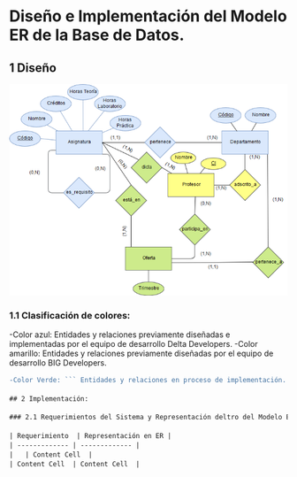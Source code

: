 # Diseño e Implementación del Modelo ER de la Base de Datos.

 ## 1 Diseño
 ![Deseño Relacional de la Base de Datos](ER_Model.png "Modelo ER_Sprint 2")
 
   ### 1.1 Clasificación de colores:
   
  -Color azul: Entidades y relaciones previamente diseñadas e implementadas por el equipo de desarrollo Delta Developers.
  -Color amarillo: Entidades y relaciones previamente diseñadas por el equipo de desarrollo BIG Developers.
  ```diff 
  -Color Verde: ``` Entidades y relaciones en proceso de implementación. Durante la fase actual de desarrollo. Estos elementos del diseño pueden estar sometidos a cambios hasta su completa validación.
             
 ## 2 Implementación:
 
  ### 2.1 Requerimientos del Sistema y Representación deltro del Modelo ER:

  | Requerimiento  | Representación en ER |
  | ------------- | ------------- |
  |   | Content Cell  |
  | Content Cell  | Content Cell  |
